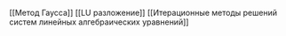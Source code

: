 [[Метод Гаусса]]
[[LU разложение]]
[[Итерационные методы решений систем линейных алгебраических уравнений]]